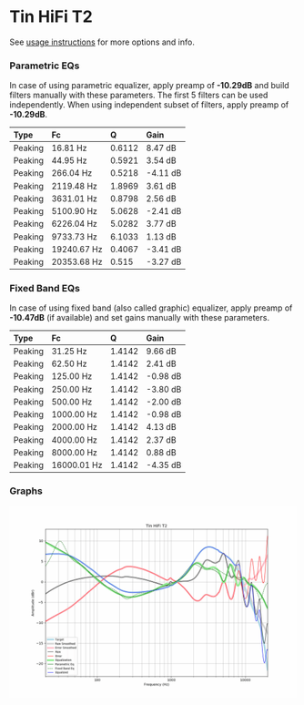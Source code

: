 # Tin HiFi T2
See [usage instructions](https://github.com/jaakkopasanen/AutoEq#usage) for more options and info.

### Parametric EQs
In case of using parametric equalizer, apply preamp of **-10.29dB** and build filters manually
with these parameters. The first 5 filters can be used independently.
When using independent subset of filters, apply preamp of **-10.29dB**.

| Type    | Fc          |      Q | Gain     |
|:--------|:------------|:-------|:---------|
| Peaking | 16.81 Hz    | 0.6112 | 8.47 dB  |
| Peaking | 44.95 Hz    | 0.5921 | 3.54 dB  |
| Peaking | 266.04 Hz   | 0.5218 | -4.11 dB |
| Peaking | 2119.48 Hz  | 1.8969 | 3.61 dB  |
| Peaking | 3631.01 Hz  | 0.8798 | 2.56 dB  |
| Peaking | 5100.90 Hz  | 5.0628 | -2.41 dB |
| Peaking | 6226.04 Hz  | 5.0282 | 3.77 dB  |
| Peaking | 9733.73 Hz  | 6.1033 | 1.13 dB  |
| Peaking | 19240.67 Hz | 0.4067 | -3.41 dB |
| Peaking | 20353.68 Hz | 0.515  | -3.27 dB |

### Fixed Band EQs
In case of using fixed band (also called graphic) equalizer, apply preamp of **-10.47dB**
(if available) and set gains manually with these parameters.

| Type    | Fc          |      Q | Gain     |
|:--------|:------------|:-------|:---------|
| Peaking | 31.25 Hz    | 1.4142 | 9.66 dB  |
| Peaking | 62.50 Hz    | 1.4142 | 2.41 dB  |
| Peaking | 125.00 Hz   | 1.4142 | -0.98 dB |
| Peaking | 250.00 Hz   | 1.4142 | -3.80 dB |
| Peaking | 500.00 Hz   | 1.4142 | -2.00 dB |
| Peaking | 1000.00 Hz  | 1.4142 | -0.98 dB |
| Peaking | 2000.00 Hz  | 1.4142 | 4.13 dB  |
| Peaking | 4000.00 Hz  | 1.4142 | 2.37 dB  |
| Peaking | 8000.00 Hz  | 1.4142 | 0.88 dB  |
| Peaking | 16000.01 Hz | 1.4142 | -4.35 dB |

### Graphs
![](./Tin%20HiFi%20T2.png)